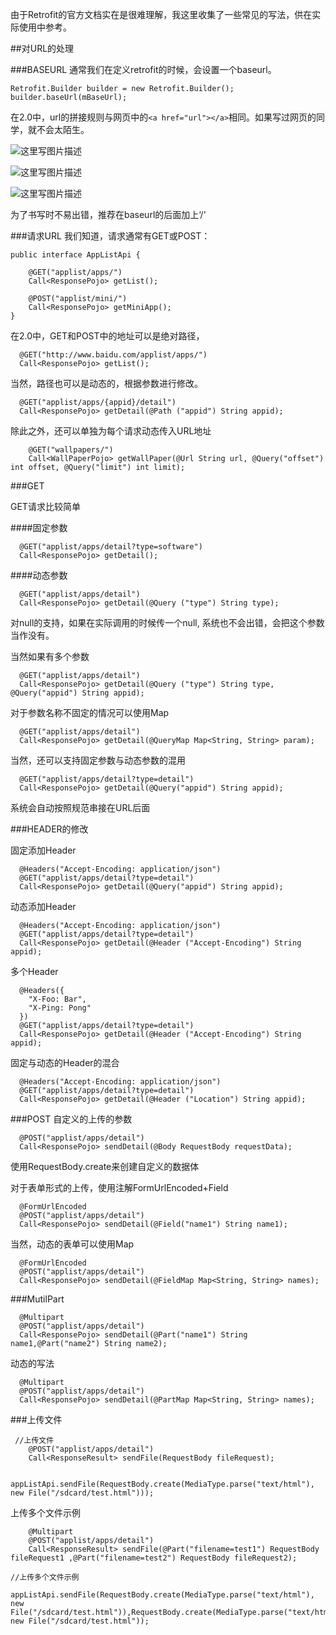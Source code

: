 由于Retrofit的官方文档实在是很难理解，我这里收集了一些常见的写法，供在实际使用中参考。

##对URL的处理

###BASEURL
通常我们在定义retrofit的时候，会设置一个baseurl。

```
Retrofit.Builder builder = new Retrofit.Builder();
builder.baseUrl(mBaseUrl);
```

在2.0中，url的拼接规则与网页中的`<a href="url"></a>`相同。如果写过网页的同学，就不会太陌生。

![这里写图片描述](http://img.blog.csdn.net/20160225135526127)

![这里写图片描述](http://img.blog.csdn.net/20160225135536187)

![这里写图片描述](http://img.blog.csdn.net/20160225135547986)

为了书写时不易出错，推荐在baseurl的后面加上‘/'

###请求URL
我们知道，请求通常有GET或POST：

```
public interface AppListApi {

    @GET("applist/apps/")
    Call<ResponsePojo> getList();

    @POST("applist/mini/")
    Call<ResponsePojo> getMiniApp();
}
```
在2.0中，GET和POST中的地址可以是绝对路径，

```
  @GET("http://www.baidu.com/applist/apps/")
  Call<ResponsePojo> getList();
```

当然，路径也可以是动态的，根据参数进行修改。

```
  @GET("applist/apps/{appid}/detail")
  Call<ResponsePojo> getDetail(@Path ("appid") String appid);
```

除此之外，还可以单独为每个请求动态传入URL地址

```
    @GET("wallpapers/")
    Call<WallPaperPojo> getWallPaper(@Url String url, @Query("offset") int offset, @Query("limit") int limit);
```



###GET

GET请求比较简单

####固定参数

```
  @GET("applist/apps/detail?type=software")
  Call<ResponsePojo> getDetail();
```

####动态参数
```
  @GET("applist/apps/detail")
  Call<ResponsePojo> getDetail(@Query ("type") String type);
```

对null的支持，如果在实际调用的时候传一个null, 系统也不会出错，会把这个参数当作没有。

当然如果有多个参数
```
  @GET("applist/apps/detail")
  Call<ResponsePojo> getDetail(@Query ("type") String type, @Query("appid") String appid);
```

对于参数名称不固定的情况可以使用Map

```
  @GET("applist/apps/detail")
  Call<ResponsePojo> getDetail(@QueryMap Map<String, String> param);
```

当然，还可以支持固定参数与动态参数的混用

```
  @GET("applist/apps/detail?type=detail")
  Call<ResponsePojo> getDetail(@Query("appid") String appid);
```

系统会自动按照规范串接在URL后面

###HEADER的修改

固定添加Header
```
  @Headers("Accept-Encoding: application/json")  
  @GET("applist/apps/detail?type=detail")
  Call<ResponsePojo> getDetail(@Query("appid") String appid);
```

动态添加Header

```
  @Headers("Accept-Encoding: application/json")  
  @GET("applist/apps/detail?type=detail")
  Call<ResponsePojo> getDetail(@Header ("Accept-Encoding") String appid);
```

多个Header
 
```
  @Headers({
    "X-Foo: Bar",
    "X-Ping: Pong"
  })
  @GET("applist/apps/detail?type=detail")
  Call<ResponsePojo> getDetail(@Header ("Accept-Encoding") String appid);
```

固定与动态的Header的混合
```
  @Headers("Accept-Encoding: application/json")  
  @GET("applist/apps/detail?type=detail")
  Call<ResponsePojo> getDetail(@Header ("Location") String appid);
```

###POST
自定义的上传的参数
```
  @POST("applist/apps/detail")
  Call<ResponsePojo> sendDetail(@Body RequestBody requestData);
```
使用RequestBody.create来创建自定义的数据体

对于表单形式的上传，使用注解FormUrlEncoded+Field
```
  @FormUrlEncoded
  @POST("applist/apps/detail")
  Call<ResponsePojo> sendDetail(@Field("name1") String name1);
```

当然，动态的表单可以使用Map
```
  @FormUrlEncoded
  @POST("applist/apps/detail")
  Call<ResponsePojo> sendDetail(@FieldMap Map<String, String> names);
```

###MutilPart

```
  @Multipart
  @POST("applist/apps/detail")
  Call<ResponsePojo> sendDetail(@Part("name1") String name1,@Part("name2") String name2);
```
动态的写法
```
  @Multipart
  @POST("applist/apps/detail")
  Call<ResponsePojo> sendDetail(@PartMap Map<String, String> names);
```

###上传文件

```
 //上传文件
    @POST("applist/apps/detail")
    Call<ResponseResult> sendFile(RequestBody fileRequest);
```

```
     appListApi.sendFile(RequestBody.create(MediaType.parse("text/html"), new File("/sdcard/test.html")));

```

 上传多个文件示例

```
    @Multipart
    @POST("applist/apps/detail")
    Call<ResponseResult> sendFile(@Part("filename=test1") RequestBody fileRequest1 ,@Part("filename=test2") RequestBody fileRequest2);
```

```
//上传多个文件示例
        appListApi.sendFile(RequestBody.create(MediaType.parse("text/html"), new File("/sdcard/test.html")),RequestBody.create(MediaType.parse("text/html"), new File("/sdcard/test.html"));
```

